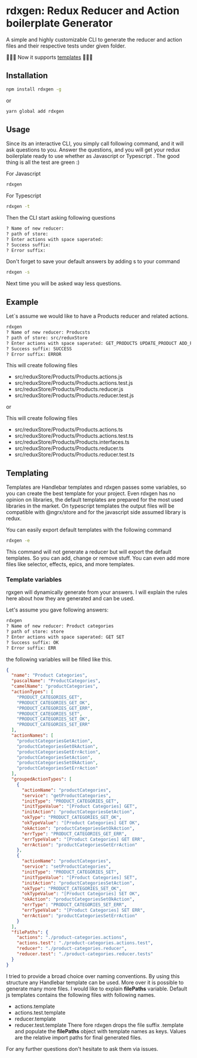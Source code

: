 # rdxgen: Redux Reducer and Action boilerplate Generator

A simple and highly customizable CLI to generate the reducer and action files and their respective tests under given folder.

🎉🎉🎉 Now it supports [templates](#templating) 🎉🎉🎉

## Installation

```bash
npm install rdxgen -g
```

or

```bash
yarn global add rdxgen
```

## Usage

Since its an interactive CLI, you simply call following command, and it will ask questions to you. Answer the questions, and you will get your redux boilerplate ready to use whether as Javascript or Typescript . The good thing is all the test are green :)

For Javascript

```bash
rdxgen
```

For Typescript

```bash
rdxgen -t
```

Then the CLI start asking following questions

```bash
? Name of new reducer:
? path of store:
? Enter actions with space saperated:
? Success suffix:
? Error suffix:
```

Don't forget to save your default answers by adding s to your command

```bash
rdxgen -s
```

Next time you will be asked way less questions.

## Example

Let`s assume we would like to have a Products reducer and related actions.

```bash
rdxgen
? Name of new reducer: Producsts
? path of store: src/reduxStore
? Enter actions with space saperated: GET_PRODUCTS UPDATE_PRODUCT ADD_PRODUCT DELETE_PRODUCT
? Success suffix: SUCCESS
? Error suffix: ERROR
```

This will create following files

- src/reduxStore/Products/Products.actions.js
- src/reduxStore/Products/Products.actions.test.js
- src/reduxStore/Products/Products.reducer.js
- src/reduxStore/Products/Products.reducer.test.js

or

This will create following files

- src/reduxStore/Products/Products.actions.ts
- src/reduxStore/Products/Products.actions.test.ts
- src/reduxStore/Products/Products.interfaces.ts
- src/reduxStore/Products/Products.reducer.ts
- src/reduxStore/Products/Products.reducer.test.ts

## Templating

Templates are Handlebar templates and rdxgen passes some variables, so you can create the best template for your project. Even rdxgen has no opinion on libraries, the default templates are prepared for the most used libraries in the market. On typescript templates the output files will be compatible with @ngrx/store and for the javascript side assumed library is redux.

You can easily export default templates with the following command

```bash
rdxgen -e
```

This command will not generate a reducer but will export the default templates. So you can add, change or remove stuff. You can even add more files like selector, effects, epics, and more templates.

### Template variables

rgxgen will dynamically generate from your answers. I will explain the rules here about how they are generated and can be used.

Let's assume you gave following answers:

```bash
rdxgen
? Name of new reducer: Product categories
? path of store: store
? Enter actions with space saperated: GET SET
? Success suffix: OK
? Error suffix: ERR
```

the following variables will be filled like this.

```json
{
  "name": "Product Categories",
  "pascalName": "ProductCategories",
  "camelName": "productCategories",
  "actionTypes": [
    "PRODUCT_CATEGORIES_GET",
    "PRODUCT_CATEGORIES_GET_OK",
    "PRODUCT_CATEGORIES_GET_ERR",
    "PRODUCT_CATEGORIES_SET",
    "PRODUCT_CATEGORIES_SET_OK",
    "PRODUCT_CATEGORIES_SET_ERR"
  ],
  "actionNames": [
    "productCategoriesGetAction",
    "productCategoriesGetOkAction",
    "productCategoriesGetErrAction",
    "productCategoriesSetAction",
    "productCategoriesSetOkAction",
    "productCategoriesSetErrAction"
  ],
  "groupedActionTypes": [
    {
      "actionName": "productCategories",
      "service": "getProductCategories",
      "initType": "PRODUCT_CATEGORIES_GET",
      "initTypeValue": "[Product Categories] GET",
      "initAction": "productCategoriesGetAction",
      "okType": "PRODUCT_CATEGORIES_GET_OK",
      "okTypeValue": "[Product Categories] GET OK",
      "okAction": "productCategoriesGetOkAction",
      "errType": "PRODUCT_CATEGORIES_GET_ERR",
      "errTypeValue": "[Product Categories] GET ERR",
      "errAction": "productCategoriesGetErrAction"
    },
    {
      "actionName": "productCategories",
      "service": "setProductCategories",
      "initType": "PRODUCT_CATEGORIES_SET",
      "initTypeValue": "[Product Categories] SET",
      "initAction": "productCategoriesSetAction",
      "okType": "PRODUCT_CATEGORIES_SET_OK",
      "okTypeValue": "[Product Categories] SET OK",
      "okAction": "productCategoriesSetOkAction",
      "errType": "PRODUCT_CATEGORIES_SET_ERR",
      "errTypeValue": "[Product Categories] SET ERR",
      "errAction": "productCategoriesSetErrAction"
    }
  ],
  "filePaths": {
    "actions": "./product-categories.actions",
    "actions.test": "./product-categories.actions.test",
    "reducer": "./product-categories.reducer",
    "reducer.test": "./product-categories.reducer.tests"
  }
}
```
I tried to provide a broad choice over naming conventions. By using this structure any Handlebar template can be used. More over it is possible to generate many more files. I would like to explain **filePaths** variable. Default js templates contains the following files with following names.
 * actions.template
 * actions.test.template
 * reducer.template
 * reducer.test.template
There fore rdxgen drops the file suffix .template and populate the **filePaths** object with template names as keys. Values are the relative import paths for final generated files.

For any further questions don't hesitate to ask them via issues.


